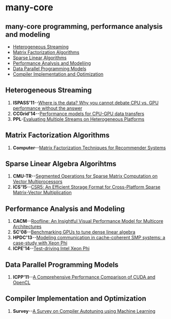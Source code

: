 # many-core
many-core programming, performance analysis and modeling
----

  * [Heterogeneous Streaming](#heterogeneous-streaming)
  * [Matrix Factorization Algorithms](#matrix-factorization-algorithms)
  * [Sparse Linear Algorithms](#sparse-linear-algebra-algorithms)
  * [Performance Analysis and Modeliing](#performance-analysis-and-modeling)
  * [Data Parallel Programming Models](#data-parallel-programming-models)
  * [Compiler Implementation and Optimization](#compiler-implementation-and-optimization)


## Heterogeneous Streaming

1. **ISPASS'11**--[Where is the data? Why you cannot debate CPU vs. GPU performance without the answer](https://dl.acm.org/citation.cfm?id=2015535)
2. **CCGrid'14**--[Performance models for CPU-GPU data transfers](http://ieeexplore.ieee.org/document/6846436/)
3. **PPL**-[Evaluating Multiple Streams on Heterogeneous Platforms](https://www.worldscientific.com/doi/pdf/10.1142/S0129626416400028)

## Matrix Factorization Algorithms
1. **Computer**--[Matrix Factorization Techniques for Recommender Systems](http://dx.doi.org/10.1109/MC.2009.263)

## Sparse Linear Algebra Algorihtms
1. **CMU-TR**--[Segmented Operations for Sparse Matrix Computation on Vector Multiprocessors](http://www.cs.cmu.edu/~scandal/papers/CMU-CS-93-173.html)
2. **ICS'15**--[CSR5: An Efficient Storage Format for Cross-Platform Sparse Matrix-Vector Multiplication](https://doi.org/10.1145/2751205.2751209)

## Performance Analysis and Modeling
1. **CACM**--[Roofline: An Insightful Visual Performance Model for Multicore Architectures](https://doi.org/10.1145/1498765.1498785)
2. **SC'08**--[Benchmarking GPUs to tune dense linear algebra](https://dl.acm.org/citation.cfm?id=1413402&CFID=1028025465&CFTOKEN=63075180)
3. **HPDC'13**--[Modeling communication in cache-coherent SMP systems: a case-study with Xeon Phi](https://doi.org/10.1145/2462902.2462916)
4. **ICPE'14**--[Test-driving Intel Xeon Phi](https://doi.org/10.1145/2568088.2576799)

## Data Parallel Programming Models
1. **ICPP'11**--[A Comprehensive Performance Comparison of CUDA and OpenCL](https://doi.org/10.1109/ICPP.2011.45)

## Compiler Implementation and Optimization
1. **Survey**--[A Survey on Compiler Autotuning using Machine Learning](https://arxiv.org/pdf/1801.04405.pdf)
